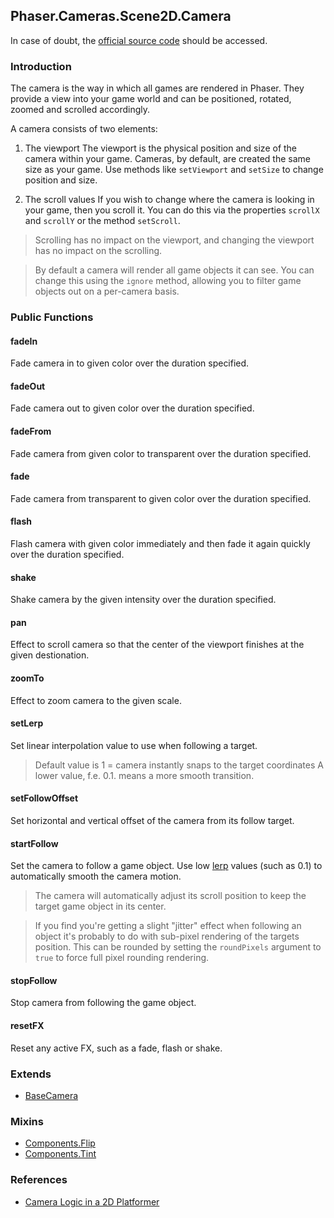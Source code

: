 ## Phaser.Cameras.Scene2D.Camera

In case of doubt, the [official source code](https://github.com/photonstorm/phaser) should be accessed.

### Introduction

The camera is the way in which all games are rendered in Phaser.
They provide a view into your game world and can be positioned, rotated, zoomed and scrolled accordingly.

A camera consists of two elements:

1. The viewport
   The viewport is the physical position and size of the camera within your game.
   Cameras, by default, are created the same size as your game.
   Use methods like `setViewport` and `setSize` to change position and size.

2. The scroll values
   If you wish to change where the camera is looking in your game, then you scroll it.
   You can do this via the properties `scrollX` and `scrollY` or the method `setScroll`.

> Scrolling has no impact on the viewport, and changing the viewport has no impact on the scrolling.

> By default a camera will render all game objects it can see.
> You can change this using the `ignore` method, allowing you to filter game objects out on a per-camera basis.

### Public Functions

#### fadeIn

Fade camera in to given color over the duration specified.

#### fadeOut

Fade camera out to given color over the duration specified.

#### fadeFrom

Fade camera from given color to transparent over the duration specified.

#### fade

Fade camera from transparent to given color over the duration specified.

#### flash

Flash camera with given color immediately and then fade it again quickly over the duration specified.

#### shake

Shake camera by the given intensity over the duration specified.

#### pan

Effect to scroll camera so that the center of the viewport finishes at the given destionation.

#### zoomTo

Effect to zoom camera to the given scale.

#### setLerp

Set linear interpolation value to use when following a target.

> Default value is 1 = camera instantly snaps to the target coordinates
> A lower value, f.e. 0.1. means a more smooth transition.

#### setFollowOffset

Set horizontal and vertical offset of the camera from its follow target.

#### startFollow

Set the camera to follow a game object.
Use low [lerp](https://github.com/digitsensitive/phaser3-typescript/blob/master/slides/cheatsheets/cameras/camera.md#setLerp) values (such as 0.1) to automatically smooth the camera motion.

> The camera will automatically adjust its scroll position to keep the target game object in its center.

> If you find you're getting a slight "jitter" effect when following an object it's probably to do with sub-pixel
> rendering of the targets position. This can be rounded by setting the `roundPixels` argument to `true` to
> force full pixel rounding rendering.

#### stopFollow

Stop camera from following the game object.

#### resetFX

Reset any active FX, such as a fade, flash or shake.

### Extends

- [BaseCamera](https://github.com/digitsensitive/phaser3-typescript/blob/master/slides/cheatsheets/cameras/base-camera.md)

### Mixins

- [Components.Flip](https://github.com/digitsensitive/phaser3-typescript/blob/master/slides/cheatsheets/gameobjects/components/flip.md)
- [Components.Tint](https://github.com/digitsensitive/phaser3-typescript/blob/master/slides/cheatsheets/gameobjects/components/tint.md)

### References

- [Camera Logic in a 2D Platformer](https://www.gamasutra.com/blogs/JochenHeizmann/20171127/310386/Camera_Logic_in_a_2D_Platformer.php)
